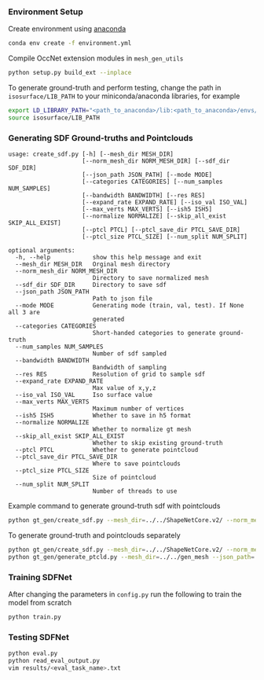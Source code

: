 ### Environment Setup
Create environment using [anaconda](https://docs.conda.io/projects/conda/en/latest/user-guide/install/)
```bash
conda env create -f environment.yml
```
Compile OccNet extension modules in `mesh_gen_utils`
```bash
python setup.py build_ext --inplace
```
To generate ground-truth and perform testing, change the path in `isosurface/LIB_PATH` to your miniconda/anaconda libraries, for example
```bash
export LD_LIBRARY_PATH="<path_to_anaconda>/lib:<path_to_anaconda>/envs/sdf_net/lib:./isosurface:$LD_LIBRARY_PATH" 
source isosurface/LIB_PATH
```
### Generating SDF Ground-truths and Pointclouds
```
usage: create_sdf.py [-h] [--mesh_dir MESH_DIR]
                     [--norm_mesh_dir NORM_MESH_DIR] [--sdf_dir SDF_DIR]
                     [--json_path JSON_PATH] [--mode MODE]
                     [--categories CATEGORIES] [--num_samples NUM_SAMPLES]
                     [--bandwidth BANDWIDTH] [--res RES]
                     [--expand_rate EXPAND_RATE] [--iso_val ISO_VAL]
                     [--max_verts MAX_VERTS] [--ish5 ISH5]
                     [--normalize NORMALIZE] [--skip_all_exist SKIP_ALL_EXIST]
                     [--ptcl PTCL] [--ptcl_save_dir PTCL_SAVE_DIR]
                     [--ptcl_size PTCL_SIZE] [--num_split NUM_SPLIT]

optional arguments:
  -h, --help            show this help message and exit
  --mesh_dir MESH_DIR   Orginal mesh directory
  --norm_mesh_dir NORM_MESH_DIR
                        Directory to save normalized mesh
  --sdf_dir SDF_DIR     Directory to save sdf
  --json_path JSON_PATH
                        Path to json file
  --mode MODE           Generating mode (train, val, test). If None all 3 are
                        generated
  --categories CATEGORIES
                        Short-handed categories to generate ground-truth
  --num_samples NUM_SAMPLES
                        Number of sdf sampled
  --bandwidth BANDWIDTH
                        Bandwidth of sampling
  --res RES             Resolution of grid to sample sdf
  --expand_rate EXPAND_RATE
                        Max value of x,y,z
  --iso_val ISO_VAL     Iso surface value
  --max_verts MAX_VERTS
                        Maximum number of vertices
  --ish5 ISH5           Whether to save in h5 format
  --normalize NORMALIZE
                        Whether to normalize gt mesh
  --skip_all_exist SKIP_ALL_EXIST
                        Whether to skip existing ground-truth
  --ptcl PTCL           Whether to generate pointcloud
  --ptcl_save_dir PTCL_SAVE_DIR
                        Where to save pointclouds
  --ptcl_size PTCL_SIZE
                        Size of pointcloud
  --num_split NUM_SPLIT
                        Number of threads to use
```
Example command to generate ground-truth sdf with pointclouds
```bash
python gt_gen/create_sdf.py --mesh_dir=../../ShapeNetCore.v2/ --norm_mesh_dir=../../gen_mesh --sdf_dir=../../gen_sdf --json_path=../../data.json --mode=test --ptcl_save_dir=../../gen_ptcl
```
To generate ground-truth and pointclouds separately
```bash
python gt_gen/create_sdf.py --mesh_dir=../../ShapeNetCore.v2/ --norm_mesh_dir=../../gen_mesh --sdf_dir=../../gen_sdf --json_path=../../data.json --mode=test --ptcl=False
python gt_gen/generate_ptcld.py --mesh_dir=../../gen_mesh --json_path=../../data.json --save_dir=../../gen_ptcl
```
### Training SDFNet
After changing the parameters in `config.py` run the following to train the model from scratch
```bash
python train.py
```
### Testing SDFNet
```bash
python eval.py
python read_eval_output.py
vim results/<eval_task_name>.txt
```
